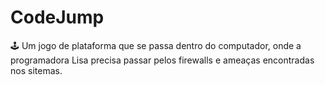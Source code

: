 # CodeJump

🕹️ Um jogo de plataforma que se passa dentro do computador, onde a programadora Lisa precisa passar pelos firewalls e ameaças encontradas nos sitemas.
